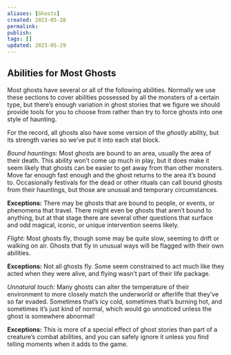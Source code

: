 ```yaml
---
aliases: [Ghosts]
created: 2023-05-28
permalink: 
publish: 
tags: []
updated: 2023-05-29
---
```


## Abilities for Most Ghosts

Most ghosts have several or all of the following abilities. Normally we use these sections to cover abilities possessed by all the monsters of a certain type, but there’s enough variation in ghost stories that we figure we should provide tools for you to choose from rather than try to force ghosts into one style of haunting.

For the record, all ghosts also have some version of the *ghostly* ability, but its strength varies so we’ve put it into each stat block.

*Bound hauntings:* Most ghosts are bound to an area, usually the area of their death. This ability won’t come up much in play, but it does make it seem likely that ghosts can be easier to get away from than other monsters. Move far enough fast enough and the ghost returns to the area it’s bound to. Occasionally festivals for the dead or other rituals can call bound ghosts from their hauntings, but those are unusual and temporary circumstances.

**Exceptions:** There may be ghosts that are bound to people, or events, or phenomena that travel. There might even be ghosts that aren’t bound to anything, but at that stage there are several other questions that surface and odd magical, iconic, or unique intervention seems likely.

*Flight:* Most ghosts fly, though some may be quite slow, seeming to drift or walking on air. Ghosts that fly in unusual ways will be flagged with their own abilities.

**Exceptions:** Not all ghosts fly. Some seem constrained to act much like they acted when they were alive, and flying wasn’t part of their life package.

*Unnatural touch:* Many ghosts can alter the temperature of their environment to more closely match the underworld or afterlife that they’ve so far evaded. Sometimes that’s icy cold, sometimes that’s burning hot, and sometimes it’s just kind of normal, which would go unnoticed unless the ghost is somewhere abnormal!

**Exceptions:** This is more of a special effect of ghost stories than part of a creature’s combat abilities, and you can safely ignore it unless you find telling moments when it adds to the game.
